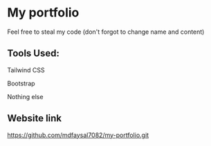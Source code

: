 # My portfolio
Feel free to steal my code (don't forgot to change name and content)

## Tools Used:

Tailwind CSS

Bootstrap 

Nothing else

## Website link
https://github.com/mdfaysal7082/my-portfolio.git

